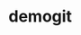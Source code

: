 # demogit
<!DOCTYPE html>
<html lang="en">
<head>
    <meta charset="UTF-8">
    <title>Title</title>
</head>
<body>
<script>
  let a=[1,2,3,4,5];
  let first=0;
  let last =a.length-1;
  while (first<last){
      let c = a[first];
      a[first]=a[last];
      a[last]= c;
      first++;
      last--;
  }
  document.write(a);
</script>
</body>
</html>
